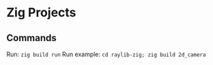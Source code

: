 # Zig Projects

## Commands

Run: `zig build run`
Run example: `cd raylib-zig; zig build 2d_camera`

